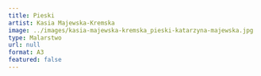 ```yaml
---
title: Pieski
artist: Kasia Majewska-Kremska
image: ../images/kasia-majewska-kremska_pieski-katarzyna-majewska.jpg
type: Malarstwo
url: null
format: A3
featured: false
---
```


